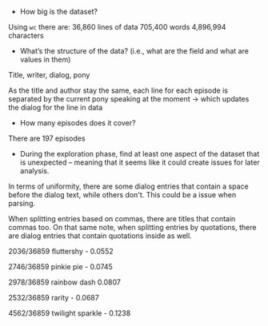 - How big is the dataset?

Using `wc` there are: 
    36,860 lines of data 
    705,400 words
    4,896,994 characters

- What’s the structure of the data? (i.e., what are the field and what are values in them)

Title, writer, dialog, pony

As the title and author stay the same, each line for each episode is separated by the current pony speaking at the moment -> which updates the dialog for the line in data

- How many episodes does it cover?

There are 197 episodes 

- During the exploration phase, find at least one aspect of the dataset that is unexpected – meaning that it seems like it could create issues for later analysis.

In terms of uniformity, there are some dialog entries that contain a space before the dialog text, while others don't. This could be a issue when parsing.

When splitting entries based on commas, there are titles that contain commas too. 
On that same note, when splitting entries by quotations, there are dialog entries that contain quotations inside as well.


2036/36859 fluttershy - 0.0552

2746/36859 pinkie pie - 0.0745

2978/36859 rainbow dash 0.0807

2532/36859 rarity - 0.0687

4562/36859 twilight sparkle - 0.1238